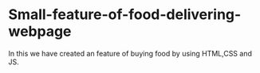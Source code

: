 # Small-feature-of-food-delivering-webpage
In this we have created an  feature of buying food by using HTML,CSS and JS.
